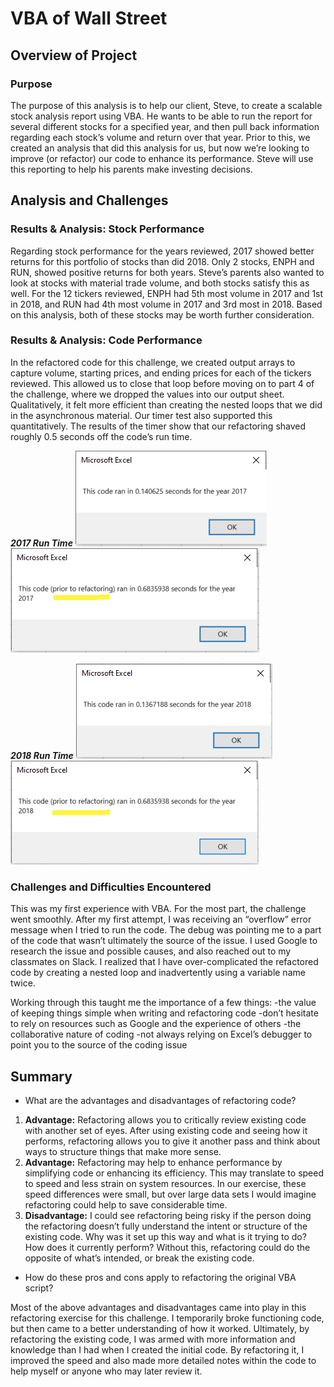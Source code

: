 # VBA of Wall Street

## Overview of Project

### Purpose

The purpose of this analysis is to help our client, Steve, to create a scalable stock analysis report using VBA. He wants to be able to run the report for several different stocks for a specified year, and then pull back information regarding each stock’s volume and return over that year. Prior to this, we created an analysis that did this analysis for us, but now we’re looking to improve (or refactor) our code to enhance its performance. Steve will use this reporting to help his parents make investing decisions.

## Analysis and Challenges

### Results & Analysis: Stock Performance

Regarding stock performance for the years reviewed, 2017 showed better returns for this portfolio of stocks than did 2018. Only 2 stocks, ENPH and RUN, showed positive returns for both years. Steve’s parents also wanted to look at stocks with material trade volume, and both stocks satisfy this as well. For the 12 tickers reviewed, ENPH had 5th most volume in 2017 and 1st in 2018, and RUN had 4th most volume in 2017 and 3rd most in 2018. Based on this analysis, both of these stocks may be worth further consideration.

### Results & Analysis: Code Performance

In the refactored code for this challenge, we created output arrays to capture volume, starting prices, and ending prices for each of the tickers reviewed. This allowed us to close that loop before moving on to part 4 of the challenge, where we dropped the values into our output sheet. Qualitatively, it felt more efficient than creating the nested loops that we did in the asynchronous material. Our timer test also supported this quantitatively. The results of the timer show that our refactoring shaved roughly 0.5 seconds off the code’s run time.

***2017 Run Time***
![2017 Refactored Run Time](/Resources/VBA_Challenge_2017.PNG)
![2017 Old Run Time](/Resources/VBA_Challenge_2017_old.PNG)

***2018 Run Time***
![2018 Refactored Run Time](/Resources/VBA_Challenge_2018.PNG)
![2018 Old Run Time](/Resources/VBA_Challenge_2018_old.PNG)

### Challenges and Difficulties Encountered

This was my first experience with VBA. For the most part, the challenge went smoothly. After my first attempt, I was receiving an “overflow” error message when I tried to run the code. The debug was pointing me to a part of the code that wasn’t ultimately the source of the issue. I used Google to research the issue and possible causes, and also reached out to my classmates on Slack. I realized that I have over-complicated the refactored code by creating a nested loop and inadvertently using a variable name twice.

Working through this taught me the importance of a few things:
-the value of keeping things simple when writing and refactoring code
-don’t hesitate to rely on resources such as Google and the experience of others
-the collaborative nature of coding
-not always relying on Excel’s debugger to point you to the source of the coding issue

## Summary

- What are the advantages and disadvantages of refactoring code?

1. **Advantage:** Refactoring allows you to critically review existing code with another set of eyes. After using existing code and seeing how it performs, refactoring allows you to give it another pass and think about ways to structure things that make more sense.
2. **Advantage:** Refactoring may help to enhance performance by simplifying code or enhancing its efficiency. This may translate to speed to speed and less strain on system resources. In our exercise, these speed differences were small, but over large data sets I would imagine refactoring could help to save considerable time.
3. **Disadvantage:** I could see refactoring being risky if the person doing the refactoring doesn’t fully understand the intent or structure of the existing code. Why was it set up this way and what is it trying to do? How does it currently perform? Without this, refactoring could do the opposite of what’s intended, or break the existing code.

- How do these pros and cons apply to refactoring the original VBA script?

Most of the above advantages and disadvantages came into play in this refactoring exercise for this challenge. I temporarily broke functioning code, but then came to a better understanding of how it worked. Ultimately, by refactoring the existing code, I was armed with more information and knowledge than I had when I created the initial code. By refactoring it, I improved the speed and also made more detailed notes within the code to help myself or anyone who may later review it.
